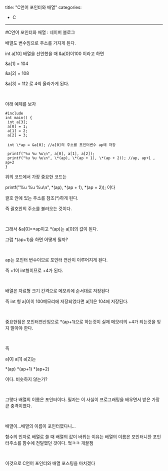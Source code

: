 title: "C언어 포인터와 배열"
categories:
 - C
---
#C언어 포인터와 배열 : 네이버 블로그







배열도 변수임으로 주소를 가지게 된다.

int a[10] 배열을 선언했을 때 &a[0]이100 이라고 하면

&a[1] = 104

&a[2] = 108

&a[3] = 112 로 4씩 올라가게 된다.

​

아래 예제를 보자




 




```
#include
int main() {
 int a[3];
 a[0] = 1;
 a[1] = 2;
 a[2] = 3;
 
 int \*ap = &a[0]; //a[0]의 주소를 포인터변수 ap에 저장
 
 printf("%u %u %u\n", a[0], a[1], a[2]);
 printf("%u %u %u\n", \*(ap), \*(ap + 1), \*(ap + 2)); //ap, ap+1 , ap+2
}
```





 


위의 코드에서 가장 중요한 코드는

printf("%u %u %u\n", \*(ap), \*(ap + 1), \*(ap + 2)); 이다

괄호 안에 있는 주소를 참조(\*)하게 된다.

즉 괄호안의 주소를 불러오는 것이다.

​

그래서 &a[0]=\*ap이고 \*(ap)는 a[0]의 값이 된다.

그럼 \*(ap+1)을 하면 어떻게 될까?

​

ap는 포인터 변수이므로 포인터 연산이 이루어지게 된다.

즉 +1이 int형이므로 +4가 된다.

​

배열은 자료형 크기 간격으로 메모리에 순서대로 저장된다

즉 int 형 a[0]이 100메모리에 저장되었다면 a[1]은 104에 저장된다.

​

중요한점은 포인터연산임으로 \*(ap+1)으로 하는것이 실제 메모리의 +4가 되는것을 잊지 말아야 한다.

​

즉

a[0] a[1] a[2]는

\*(ap) \*(ap+1) \*(ap+2)

이다. 비슷하지 않는가?

​

그렇다 배열의 이름은 포인터이다. 필자는 이 사실이 프로그래밍을 배우면서 받은 가장 큰 충격이였다.

​

배열이...배열의 이름이 포인터였다니...

함수의 인자로 배열로 쓸 때 배열의 값이 바뀌는 이유는 배열의 이름은 포인터니깐 포인터주소를 함수에 전달했던 것이다. 엌ㅋㅋ 개꿀잼

​

이것으로 C언어 포인터와 배열 포스팅을 마치겠다

​

​

​

​

​